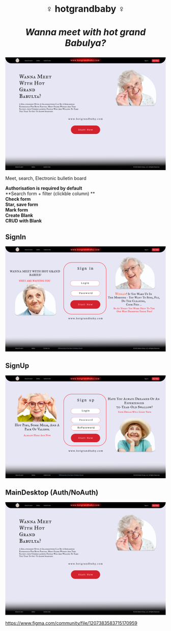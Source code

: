 
# <p align="center"> ♀️  hotgrandbaby  ♀️ </p>
# *<p align="center"> Wanna meet with hot grand Babulya? </p>* 

![alt text](https://github.com/res0lut1on/hotgrandbaby/blob/main/Pages/Desktop1.png?raw=true)

Meet, search, Electronic bulletin board

**Authorisation is required by default** <br />
**Search form + filter (clickble column) ** <br />
**Check form** <br />
**Star, save form** <br />
**Mark form** <br />
**Create Blank** <br />
**CRUD with Blank** <br />


## **SignIn** <br />

![alt text](https://github.com/res0lut1on/hotgrandbaby/blob/main/Pages/SignIn.png?raw=true)

## **SignUp** <br />

![alt text](https://github.com/res0lut1on/hotgrandbaby/blob/main/Pages/SignUp.png?raw=true)

## MainDesktop (Auth/NoAuth) <br />

![alt text](https://github.com/res0lut1on/hotgrandbaby/blob/main/Pages/Desktop1.png?raw=true)

https://www.figma.com/community/file/1207383583715170959
